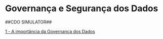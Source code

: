 # Governança e Segurança dos Dados


<!-- - ### [Entender a importância da Governança dos Dados](https://notebooklm.google.com/notebook/16ca856b-bd71-42fc-a03a-ae1175dffd10?artifactId=a89dbd50-c637-4cea-bd15-a6c41155f29f) -->


##CDO SIMULATOR##

[1 - A importância da Governança dos Dados](https://www.genspark.ai/api/page_private?id=abqklviq)
